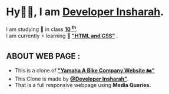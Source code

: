 <h1>Hy👋🏻, I am <b><u>Developer Insharah</u></b>.</h1>
I am studying 📖 in class <b><u>10 <sup>th</sup></u></b>. <br>
I am currently ⚡ learning 📖 <b> <u> "HTML and CSS"</u> </b>.<br>
<h2>ABOUT WEB PAGE :</h2>
<ul>
  <li>This is a clone of <b><u>"Yamaha A Bike Company Website 🏍️"</u></b></li>
  <li>This Clone is made by <a href="https://github.com/DeveloperInsharah"><b><u>@Developer Insharah"</u></b></a>.</li>
  <li>That is a full responsive webpage using <b>Media Queries.</b></li>
</ul>
